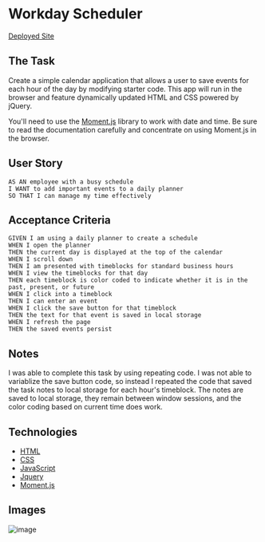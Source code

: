 # Workday Scheduler

[Deployed Site](https://framenolan.github.io/workday-scheduler)

## The Task

Create a simple calendar application that allows a user to save events for each hour of the day by modifying starter code. This app will run in the browser and feature dynamically updated HTML and CSS powered by jQuery.

You'll need to use the [Moment.js](https://momentjs.com/) library to work with date and time. Be sure to read the documentation carefully and concentrate on using Moment.js in the browser.

## User Story

```
AS AN employee with a busy schedule
I WANT to add important events to a daily planner
SO THAT I can manage my time effectively
```

## Acceptance Criteria

```
GIVEN I am using a daily planner to create a schedule
WHEN I open the planner
THEN the current day is displayed at the top of the calendar
WHEN I scroll down
THEN I am presented with timeblocks for standard business hours
WHEN I view the timeblocks for that day
THEN each timeblock is color coded to indicate whether it is in the past, present, or future
WHEN I click into a timeblock
THEN I can enter an event
WHEN I click the save button for that timeblock
THEN the text for that event is saved in local storage
WHEN I refresh the page
THEN the saved events persist
```

## Notes

I was able to complete this task by using repeating code. I was not able to variablize the save button code, so instead I repeated the code that saved the task notes to local storage for each hour's timeblock. The notes are saved to local storage, they remain between window sessions, and the color coding based on current time does work.

## Technologies

- [HTML](https://developer.mozilla.org/en-US/docs/Web/HTML)
- [CSS](https://developer.mozilla.org/en-US/docs/Web/CSS)
- [JavaScript](https://developer.mozilla.org/en-US/docs/Web/JavaScript)
- [Jquery](https://jquery.com/)
- [Moment.js](https://momentjs.com/)

## Images

![image](https://user-images.githubusercontent.com/101062909/162347439-a0caaf42-f110-4b84-b310-69f0c931833b.png)
